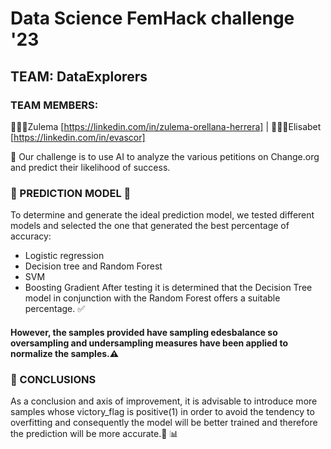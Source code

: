 # Data Science FemHack challenge '23
## TEAM: DataExplorers
### TEAM MEMBERS:
👩🏻‍💻Zulema [https://linkedin.com/in/zulema-orellana-herrera] | 👩🏻‍💻Elisabet [https://linkedin.com/in/evascor]

:mag_right: Our challenge is to use AI to analyze the various petitions on Change.org and predict their likelihood of success.

 ### :crystal_ball: PREDICTION MODEL 🔎

To determine and generate the ideal prediction model, we tested different models and selected the one that generated the best percentage of accuracy:
- Logistic regression
- Decision tree and Random Forest
- SVM
- Boosting Gradient 
After testing it is determined that the Decision Tree model in conjunction with the Random Forest offers a suitable percentage. ✅
 #### However, the samples provided have sampling edesbalance so oversampling and undersampling measures have been applied to normalize the samples.⚠️

###  📢 CONCLUSIONS 
As a conclusion and axis of improvement, it is advisable to introduce more samples whose victory_flag is positive(1) in order to avoid the tendency to overfitting and consequently the model will be better trained and therefore the prediction will be more accurate.🚀 📊
